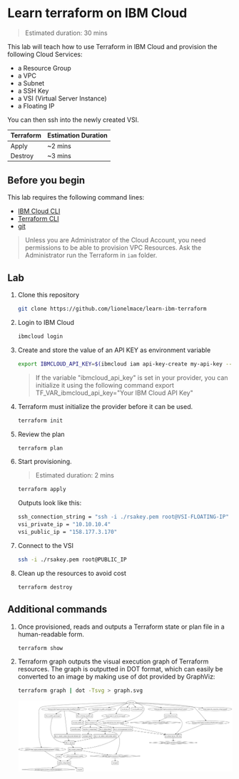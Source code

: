 # Learn terraform on IBM Cloud

> Estimated duration: 30 mins

This lab will teach how to use Terraform in IBM Cloud and provision the following Cloud Services:

* a Resource Group
* a VPC
* a Subnet
* a SSH Key
* a VSI (Virtual Server Instance)
* a Floating IP

You can then ssh into the newly created VSI.

| Terraform | Estimation Duration |
| --------- | --------- |
| Apply     | ~2 mins |
| Destroy   | ~3 mins |

## Before you begin

This lab requires the following command lines:

* [IBM Cloud CLI](https://github.com/IBM-Cloud/ibm-cloud-cli-release/releases)
* [Terraform CLI](https://developer.hashicorp.com/terraform/downloads)
* [git](https://git-scm.com/book/en/v2/Getting-Started-Installing-Git)

> Unless you are Administrator of the Cloud Account, you need permissions to be able to provision VPC Resources. Ask the Administrator run the Terraform in `iam` folder.

## Lab

1. Clone this repository

    ```sh
    git clone https://github.com/lionelmace/learn-ibm-terraform
    ```

1. Login to IBM Cloud

    ```sh
    ibmcloud login
    ```

1. Create and store the value of an API KEY as environment variable

    ```sh
    export IBMCLOUD_API_KEY=$(ibmcloud iam api-key-create my-api-key --output json | jq -r .apikey)
    ```

    > If the variable "ibmcloud_api_key" is set in your provider,
    > you can initialize it using the following command
    > export TF_VAR_ibmcloud_api_key="Your IBM Cloud API Key"

1. Terraform must initialize the provider before it can be used.

    ```sh
    terraform init
    ```

1. Review the plan

    ```sh
    terraform plan
    ```

1. Start provisioning.

   > Estimated duration: 2 mins

    ```sh
    terraform apply
    ```

    Outputs look like this:

    ```sh
    ssh_connection_string = "ssh -i ./rsakey.pem root@VSI-FLOATING-IP"
    vsi_private_ip = "10.10.10.4"
    vsi_public_ip = "158.177.3.170"
    ```

1. Connect to the VSI

    ```sh
    ssh -i ./rsakey.pem root@PUBLIC_IP
    ```

1. Clean up the resources to avoid cost

    ```sh
    terraform destroy
    ```

## Additional commands

1. Once provisioned, reads and outputs a Terraform state or plan file in a human-readable form.

    ```sh
    terraform show
    ```

1. Terraform graph outputs the visual execution graph of Terraform resources. The graph is outputted in DOT format, which can easily be converted to an image by making use of dot provided by GraphViz:

    ```sh
    terraform graph | dot -Tsvg > graph.svg
    ```

    ![Graph](./images/graph.svg)
